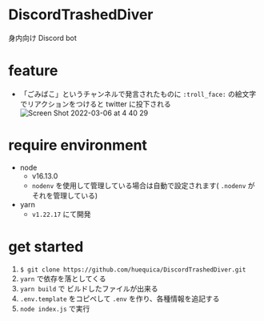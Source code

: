 # DiscordTrashedDiver

身内向け Discord bot

# feature

- 「ごみばこ」というチャンネルで発言されたものに `:troll_face:` の絵文字でリアクションをつけると twitter に投下される  
![Screen Shot 2022-03-06 at 4 40 29](https://user-images.githubusercontent.com/40014236/156897828-a1b5bbce-bebd-4fa0-a23a-3c8c5e6c1e66.png)

# require environment

- node
  - v16.13.0
  - `nodenv` を使用して管理している場合は自動で設定されます( `.nodenv` がそれを管理している)
- yarn
  - `v1.22.17` にて開発

# get started

1. `$ git clone https://github.com/huequica/DiscordTrashedDiver.git`
2. `yarn` で依存を落としてくる
3. `yarn build` で ビルドしたファイルが出来る
4. `.env.template` をコピペして `.env` を作り、各種情報を追記する
5. `node index.js` で実行
